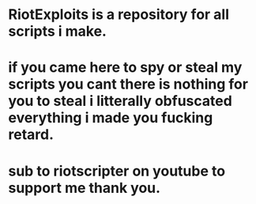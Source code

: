 # RiotExploits is a repository for all scripts i make.
# if you came here to spy or steal my scripts you cant there is nothing for you to steal i litterally obfuscated everything i made you fucking retard.
# sub to riotscripter on youtube to support me thank you.
